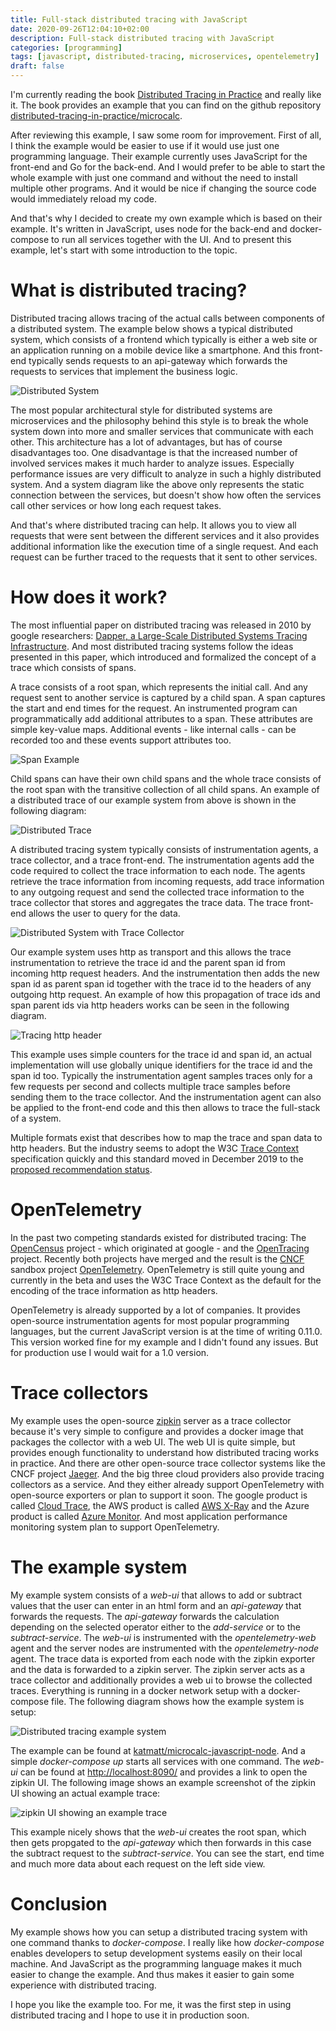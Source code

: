 ```yaml
---
title: Full-stack distributed tracing with JavaScript
date: 2020-09-26T12:04:10+02:00
description: Full-stack distributed tracing with JavaScript
categories: [programming]
tags: [javascript, distributed-tracing, microservices, opentelemetry]
draft: false
---
```


I'm currently reading the book [Distributed Tracing in Practice](https://www.oreilly.com/library/view/distributed-tracing-in/9781492056621/) and really like it. The book provides an example that you can find on the github repository [distributed-tracing-in-practice/microcalc](https://github.com/distributed-tracing-in-practice/microcalc). 

After reviewing this example, I saw some room for improvement. First of all, I think the example would be easier to use if it would use just one programming language. Their example currently uses JavaScript for the front-end and Go for the back-end. And I would prefer to be able to start the whole example with just one command and without the need to install multiple other programs. And it would be nice if changing the source code would immediately reload my code. 

And that's why I decided to create my own example which is based on their example. It's written in JavaScript, uses node for the back-end and docker-compose to run all services together with the UI. And to present this example, let's start with some introduction to the topic.

# What is distributed tracing?

Distributed tracing allows tracing of the actual calls between components of a distributed system. The example below shows a typical distributed system, which consists of a frontend which typically is either a web site or an application running on a mobile device like a smartphone. And this front-end typically sends requests to an api-gateway which forwards the requests to services that implement the business logic.

![Distributed System](distributed-system.svg)

The most popular architectural style for distributed systems are microservices and the philosophy behind this style is to break the whole system down into more and smaller services that communicate with each other. This architecture has a lot of advantages, but has of course disadvantages too. One disadvantage is that the increased number of involved services makes it much harder to analyze issues. Especially performance issues are very difficult to analyze in such a highly distributed system. And a system diagram like the above only represents the static connection between the services, but doesn't show how often the services call other services or how long each request takes.

And that's where distributed tracing can help. It allows you to view all requests that were sent between the different services and it also provides additional information like the execution time of a single request. And each request can be further traced to the requests that it sent to other services.

# How does it work?


The most influential paper on distributed tracing was released in 2010 by google researchers: [Dapper, a Large-Scale Distributed Systems Tracing Infrastructure](https://research.google/pubs/pub36356/). And most distributed tracing systems follow the ideas presented in this paper, which introduced and formalized the concept of a trace which consists of spans.

A trace consists of a root span, which represents the initial call. And any request sent to another service is captured by a child span. A span captures the start and end times for the request. An instrumented program can programmatically add additional attributes to a span. These attributes are simple key-value maps. Additional events - like internal calls - can be recorded too and these events support attributes too.

![Span Example](span-example.svg)

Child spans can have their own child spans and the whole trace consists of the root span with the transitive collection of all child spans. An example of a distributed trace of our example system from above is shown in the following diagram:

![Distributed Trace](distributed-trace.svg)

A distributed tracing system typically consists of instrumentation agents, a trace collector, and a trace front-end. The instrumentation agents add the code required to collect the trace information to each node. The agents retrieve the trace information from incoming requests, add trace information to any outgoing request and send the collected trace information to the trace collector that stores and aggregates the trace data. The trace front-end allows the user to query for the data. 

![Distributed System with Trace Collector](distributed-system-with-trace-collector.svg)

Our example system uses http as transport and this allows the trace instrumentation to retrieve the trace id and the parent span id from incoming http request headers. And the instrumentation then adds the new span id as parent span id together with the trace id to the headers of any outgoing http request. An example of how this propagation of trace ids and span parent ids via http headers works can be seen in the following diagram.

![Tracing http header](tracing-http-headers.svg)

This example uses simple counters for the trace id and span id, an actual implementation will use globally unique identifiers for the trace id and the span id too. Typically the instrumentation agent samples traces only for a few requests per second and collects multiple trace samples before sending them to the trace collector. And the instrumentation agent can also be applied to the front-end code and this then allows to trace the full-stack of a system.

Multiple formats exist that describes how to map the trace and span data to http headers. But the industry seems to adopt the W3C [Trace Context](https://www.w3.org/TR/trace-context/) specification quickly and this standard moved in December 2019 to the [proposed recommendation status](https://www.w3.org/blog/2019/12/trace-context-enters-proposed-recommendation/).

# OpenTelemetry

In the past two competing standards existed for distributed tracing: The [OpenCensus](https://opencensus.io/) project - which originated at google - and the [OpenTracing](https://opentracing.io/) project. Recently both projects have merged and the result is the [CNCF](https://www.cncf.io/) sandbox project [OpenTelemetry](https://opentelemetry.io/). OpenTelemetry is still quite young and currently in the beta and uses the W3C Trace Context as the default for the encoding of the trace information as http headers.

OpenTelemetry is already supported by a lot of companies. It provides open-source instrumentation agents for most popular programming languages, but the current JavaScript version is at the time of writing 0.11.0. This version worked fine for my example and I didn't found any issues. But for production use I would wait for a 1.0 version. 

# Trace collectors

My example uses the open-source [zipkin](https://zipkin.io/) server as a trace collector because it's very simple to configure and provides a docker image that packages the collector with a web UI. The web UI is quite simple, but provides enough functionality to understand how distributed tracing works in practice. 
And there are other open-source trace collector systems like the CNCF project [Jaeger](https://www.jaegertracing.io/). And the big three cloud providers also provide tracing collectors as a service. And they either already support OpenTelemetry with open-source exporters or plan to support it soon. The google product is called [Cloud Trace](https://cloud.google.com/trace), the AWS product is called [AWS X-Ray](https://aws.amazon.com/de/xray/) and the Azure product is called [Azure Monitor](https://docs.microsoft.com/en-us/azure/azure-monitor/overview). And most application performance monitoring system plan to support OpenTelemetry.

# The example system

My example system consists of a *web-ui* that allows to add or subtract values that the user can enter in an html form and an *api-gateway* that forwards the requests. The *api-gateway* forwards the calculation depending on the selected operator either to the *add-service* or to the *subtract-service*. The *web-ui* is instrumented with the *opentelemetry-web* agent and the server nodes are instrumented with the *opentelemetry-node* agent. The trace data is exported from each node with the zipkin exporter and the data is forwarded to a zipkin server. The zipkin server acts as a trace collector and additionally provides a web ui to browse the collected traces. Everything is running in a docker network setup with a docker-compose file. The following diagram shows how the example system is setup:

![Distributed tracing example system](example-system.svg)

The example can be found at [katmatt/microcalc-javascript-node](https://github.com/katmatt/microcalc-javascript-node). And a simple *docker-compose up* starts all services with one command. The *web-ui* can be found at [http://localhost:8090/]() and provides a link to open the zipkin UI. The following image shows an example screenshot of the zipkin UI showing an actual example trace:

![zipkin UI showing an example trace](zipkin-ui.png)

This example nicely shows that the *web-ui* creates the root span, which then gets propgated to the *api-gateway* which then forwards in this case the subtract request to the *subtract-service*. You can see the start, end time and much more data about each request on the left side view.

# Conclusion

My example shows how you can setup a distributed tracing system with one command thanks to *docker-compose*. I really like how *docker-compose* enables developers to setup development systems easily on their local machine. And JavaScript as the programming language makes it much easier to change the example. And thus makes it easier to gain some experience with distributed tracing. 

I hope you like the example too. For me, it was the first step in using distributed tracing and I hope to use it in production soon.